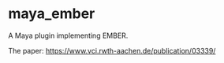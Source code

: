 # maya_ember
 
A Maya plugin implementing EMBER.

The paper:
https://www.vci.rwth-aachen.de/publication/03339/

